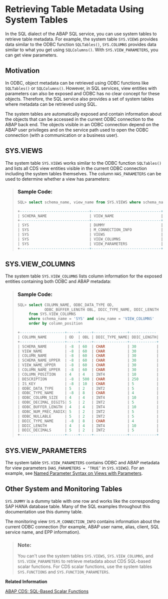 <!-- loio9cb1891bd6d54285b1e0981fe793c1fa -->

# Retrieving Table Metadata Using System Tables

In the SQL dialect of the ABAP SQL service, you can use system tables to retrieve table metadata. For example, the system table `SYS.VIEWS` provides data similar to the ODBC function `SQLTables()`, `SYS.COLUMNS` provides data similar to what you get using `SQLColumns()`. With `SYS.VIEW_PARAMETERS`, you can get view parameters.



## Motivation

In ODBC, object metadata can be retrieved using ODBC functions like `SQLTables()` or `SQLColumns()`. However, in SQL services, view entities with parameters can also be exposed and ODBC has no clear concept for these objects. Therefore, the SQL service also provides a set of system tables where metadata can be retrieved using SQL.

The system tables are automatically exposed and contain information about the objects that can be accessed in the current ODBC connection to the ABAP back end. The objects visible in an ODBC connection depend on the ABAP user privileges and on the service path used to open the ODBC connection \(with a communication or a business user\).



<a name="loio9cb1891bd6d54285b1e0981fe793c1fa__section_vyw_wz5_4wb"/>

## SYS.VIEWS

The system table `SYS.VIEWS` works similar to the ODBC function `SQLTables()` and lists all CDS view entities visible in the current ODBC connection including the system tables themselves. The column `HAS_PARAMETERS` can be used to determine whether a view has parameters:

> ### Sample Code:  
> ```sql
> SQL> select schema_name, view_name from SYS.VIEWS where schema_name = 'SYS'
> 
> +-------------------------------+-------------------------------+
> | SCHEMA_NAME                   | VIEW_NAME                     |
> +-------------------------------+-------------------------------+
> | SYS                           | DUMMY                         |
> | SYS                           | M_CONNECTION_INFO             |
> | SYS                           | VIEWS                         |
> | SYS                           | VIEW_COLUMNS                  |
> | SYS                           | VIEW_PARAMETERS               |
> +-------------------------------+-------------------------------+
> 
> ```



<a name="loio9cb1891bd6d54285b1e0981fe793c1fa__section_ggy_4z5_4wb"/>

## SYS.VIEW\_COLUMNS

The system table `SYS.VIEW_COLUMNS` lists column information for the exposed entities containing both ODBC and ABAP metadata:

> ### Sample Code:  
> ```sql
> SQL> select COLUMN_NAME, ODBC_DATA_TYPE OD,
>             ODBC_BUFFER_LENGTH OBL, DDIC_TYPE_NAME, DDIC_LENGTH
>      from SYS.VIEW_COLUMNS
>      where schema_name = 'SYS' and view_name = 'VIEW_COLUMNS'
>      order by column_position
> 
> +--------------------+-----+-----+---------------+------------
> | COLUMN_NAME        | OD  | OBL | DDIC_TYPE_NAME| DDIC_LENGTH|
> +--------------------+-----+-----+---------------+------------+
> | SCHEMA_NAME        | -8  | 60  | CHAR          | 30         |
> | VIEW_NAME          | -8  | 60  | CHAR          | 30         |
> | COLUMN_NAME        | -8  | 60  | CHAR          | 30         |
> | SCHEMA_NAME_UPPER  | -8  | 60  | CHAR          | 30         |
> | VIEW_NAME_UPPER    | -8  | 60  | CHAR          | 30         |
> | COLUMN_NAME_UPPER  | -8  | 60  | CHAR          | 30         |
> | COLUMN_POSITION    | 4   | 4   | INT4          | 10         |
> | DESCRIPTION        | -8  | 500 | CHAR          | 250        |
> | IS_KEY             | -8  | 10  | CHAR          | 5          |
> | ODBC_DATA_TYPE     | 5   | 2   | INT2          | 5          |
> | ODBC_TYPE_NAME     | -8  | 8   | CHAR          | 4          |
> | ODBC_COLUMN_SIZE   | 4   | 4   | INT4          | 10         |
> | ODBC_DECIMAL_DIGITS| 5   | 2   | INT2          | 5          |
> | ODBC_BUFFER_LENGTH | 4   | 4   | INT4          | 10         |
> | ODBC_NUM_PREC_RADIX| 5   | 2   | INT2          | 5          |
> | ODBC_NULLABLE      | 5   | 2   | INT2          | 5          |
> | DDIC_TYPE_NAME     | -8  | 8   | CHAR          | 4          |
> | DDIC_LENGTH        | 4   | 4   | INT4          | 10         |
> | DDIC_DECIMALS      | 5   | 2   | INT2          | 5          |
> +--------------------+-----+-----+---------------+------------+
> 
> ```



<a name="loio9cb1891bd6d54285b1e0981fe793c1fa__section_pzn_tz5_4wb"/>

## SYS.VIEW\_PARAMETERS

The system table `SYS.VIEW_PARAMETERS` contains ODBC and ABAP metadata for view parameters \(`HAS_PARAMETERS = ‘TRUE’` in `SYS.VIEWS`\). For an example, see [Named Parameter Syntax on Views with Parameters](named-parameter-syntax-on-views-with-parameters-77b7d7b.md).



<a name="loio9cb1891bd6d54285b1e0981fe793c1fa__section_wn3_pz5_4wb"/>

## Other System and Monitoring Tables

`SYS.DUMMY` is a dummy table with one row and works like the corresponding SAP HANA database table. Many of the SQL examples throughout this documentation use this dummy table.

The monitoring view `SYS.M_CONNECTION_INFO` contains information about the current ODBC connection \(for example, ABAP user name, alias, client, SQL service name, and EPP information\).

> ### Note:  
> You can't use the system tables `SYS.VIEWS`, `SYS.VIEW_COLUMNS`, and `SYS.VIEW_PARAMETERS` to retrieve metadata about CDS SQL-based scalar functions. For CDS scalar functions, use the system tables `SYS.FUNCTIONS` and `SYS.FUNCTION_PARAMETERS`.

**Related Information**  


[ABAP CDS: SQL-Based Scalar Functions](abap-cds-sql-based-scalar-functions-532dbeb.md "In the SQL dialect of the ABAP SQL service, you can use the system views SYS.FUNCTIONS and SYS.FUNCTION_PARAMETERS to discover CDS SQL-based scalar functions and retrieve their metadata.")

